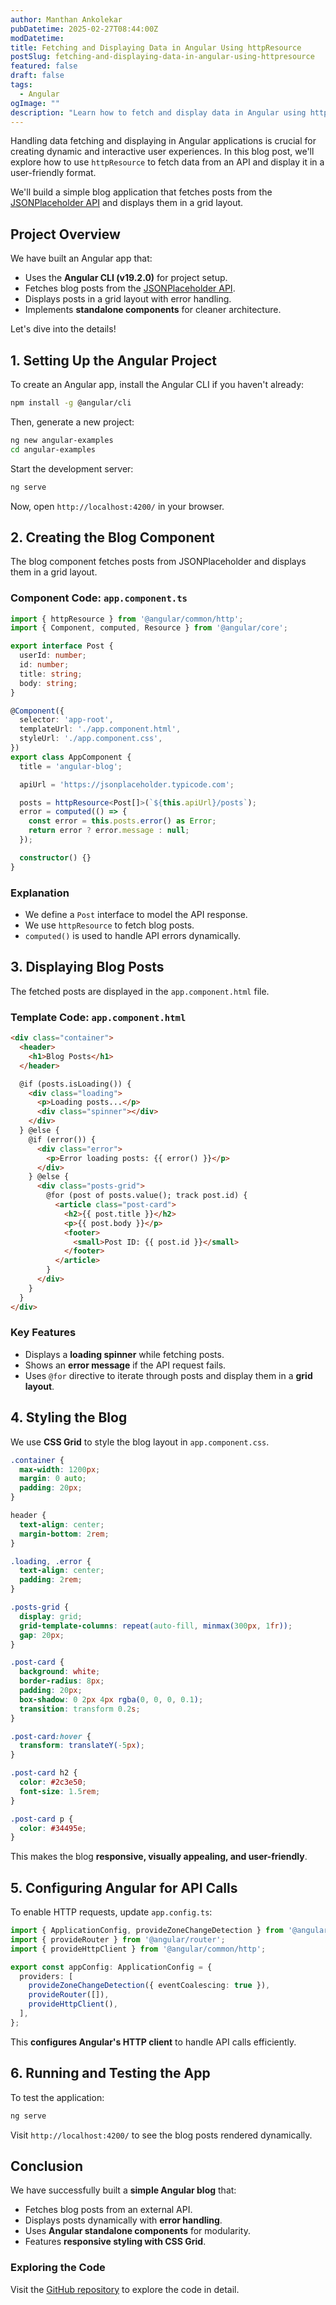 ```yaml
---
author: Manthan Ankolekar
pubDatetime: 2025-02-27T08:44:00Z
modDatetime: 
title: Fetching and Displaying Data in Angular Using httpResource
postSlug: fetching-and-displaying-data-in-angular-using-httpresource
featured: false
draft: false
tags:
  - Angular
ogImage: ""
description: "Learn how to fetch and display data in Angular using httpResource for efficient API communication."
---
```


Handling data fetching and displaying in Angular applications is crucial for creating dynamic and interactive user experiences. In this blog post, we'll explore how to use `httpResource` to fetch data from an API and display it in a user-friendly format.

We'll build a simple blog application that fetches posts from the [JSONPlaceholder API](https://jsonplaceholder.typicode.com) and displays them in a grid layout.

## **Project Overview**

We have built an Angular app that:

- Uses the **Angular CLI (v19.2.0)** for project setup.
- Fetches blog posts from the [JSONPlaceholder API](https://jsonplaceholder.typicode.com).
- Displays posts in a grid layout with error handling.
- Implements **standalone components** for cleaner architecture.

Let's dive into the details!

## **1. Setting Up the Angular Project**

To create an Angular app, install the Angular CLI if you haven't already:

```bash
npm install -g @angular/cli
```

Then, generate a new project:

```bash
ng new angular-examples
cd angular-examples
```

Start the development server:

```bash
ng serve
```

Now, open `http://localhost:4200/` in your browser.

## **2. Creating the Blog Component**

The blog component fetches posts from JSONPlaceholder and displays them in a grid layout.

### **Component Code: `app.component.ts`**

```typescript
import { httpResource } from '@angular/common/http';
import { Component, computed, Resource } from '@angular/core';

export interface Post {
  userId: number;
  id: number;
  title: string;
  body: string;
}

@Component({
  selector: 'app-root',
  templateUrl: './app.component.html',
  styleUrl: './app.component.css',
})
export class AppComponent {
  title = 'angular-blog';

  apiUrl = 'https://jsonplaceholder.typicode.com';

  posts = httpResource<Post[]>(`${this.apiUrl}/posts`);
  error = computed(() => {
    const error = this.posts.error() as Error;
    return error ? error.message : null;
  });

  constructor() {}
}
```

### **Explanation**

- We define a `Post` interface to model the API response.
- We use `httpResource` to fetch blog posts.
- `computed()` is used to handle API errors dynamically.

## **3. Displaying Blog Posts**

The fetched posts are displayed in the `app.component.html` file.

### **Template Code: `app.component.html`**

```html
<div class="container">
  <header>
    <h1>Blog Posts</h1>
  </header>

  @if (posts.isLoading()) {
    <div class="loading">
      <p>Loading posts...</p>
      <div class="spinner"></div>
    </div>
  } @else {
    @if (error()) {
      <div class="error">
        <p>Error loading posts: {{ error() }}</p>
      </div>
    } @else {
      <div class="posts-grid">
        @for (post of posts.value(); track post.id) {
          <article class="post-card">
            <h2>{{ post.title }}</h2>
            <p>{{ post.body }}</p>
            <footer>
              <small>Post ID: {{ post.id }}</small>
            </footer>
          </article>
        }
      </div>
    }
  }
</div>
```

### **Key Features**

- Displays a **loading spinner** while fetching posts.
- Shows an **error message** if the API request fails.
- Uses `@for` directive to iterate through posts and display them in a **grid layout**.

## **4. Styling the Blog**

We use **CSS Grid** to style the blog layout in `app.component.css`.

```css
.container {
  max-width: 1200px;
  margin: 0 auto;
  padding: 20px;
}

header {
  text-align: center;
  margin-bottom: 2rem;
}

.loading, .error {
  text-align: center;
  padding: 2rem;
}

.posts-grid {
  display: grid;
  grid-template-columns: repeat(auto-fill, minmax(300px, 1fr));
  gap: 20px;
}

.post-card {
  background: white;
  border-radius: 8px;
  padding: 20px;
  box-shadow: 0 2px 4px rgba(0, 0, 0, 0.1);
  transition: transform 0.2s;
}

.post-card:hover {
  transform: translateY(-5px);
}

.post-card h2 {
  color: #2c3e50;
  font-size: 1.5rem;
}

.post-card p {
  color: #34495e;
}
```

This makes the blog **responsive, visually appealing, and user-friendly**.

## **5. Configuring Angular for API Calls**

To enable HTTP requests, update `app.config.ts`:

```typescript
import { ApplicationConfig, provideZoneChangeDetection } from '@angular/core';
import { provideRouter } from '@angular/router';
import { provideHttpClient } from '@angular/common/http';

export const appConfig: ApplicationConfig = {
  providers: [
    provideZoneChangeDetection({ eventCoalescing: true }),
    provideRouter([]),
    provideHttpClient(),
  ],
};
```

This **configures Angular's HTTP client** to handle API calls efficiently.

## **6. Running and Testing the App**

To test the application:

```bash
ng serve
```

Visit `http://localhost:4200/` to see the blog posts rendered dynamically.

## **Conclusion**

We have successfully built a **simple Angular blog** that:

- Fetches blog posts from an external API.
- Displays posts dynamically with **error handling**.
- Uses **Angular standalone components** for modularity.
- Features **responsive styling with CSS Grid**.

### Exploring the Code

Visit the [GitHub repository](https://github.com/manthanank/angular-examples/tree/httpresource) to explore the code in detail.
